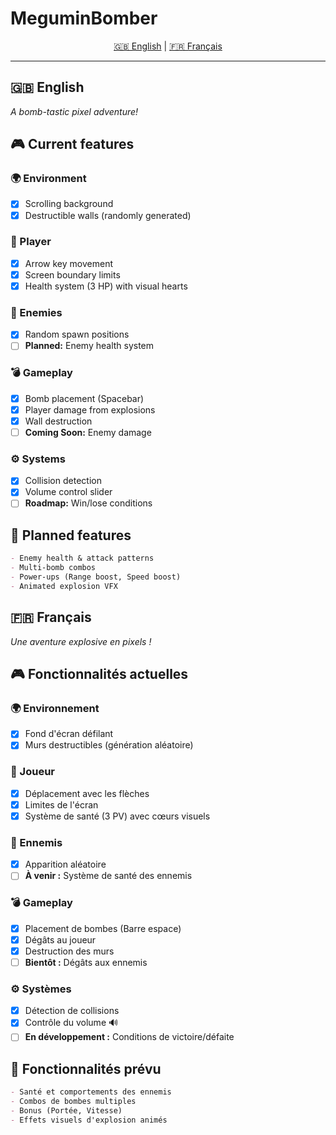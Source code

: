 # MeguminBomber

<p align="center">
  <a href="#english-version">🇬🇧 English</a> | 
  <a href="#version-française">🇫🇷 Français</a>
</p>

---

## <a id="english-version"></a>🇬🇧 English

_A bomb-tastic pixel adventure!_

## 🎮 Current features

### 🌍 Environment

- [x] Scrolling background
- [x] Destructible walls (randomly generated)

### 🧙 Player

- [x] Arrow key movement
- [x] Screen boundary limits
- [x] Health system (3 HP) with visual hearts

### 👾 Enemies

- [x] Random spawn positions
- [ ] **Planned:** Enemy health system

### 💣 Gameplay

- [x] Bomb placement (Spacebar)
- [x] Player damage from explosions
- [x] Wall destruction
- [ ] **Coming Soon:** Enemy damage

### ⚙️ Systems

- [x] Collision detection
- [x] Volume control slider
- [ ] **Roadmap:** Win/lose conditions

## 🚀 Planned features

```md
- Enemy health & attack patterns
- Multi-bomb combos
- Power-ups (Range boost, Speed boost)
- Animated explosion VFX
```

## <a id="version-française"></a>🇫🇷 Français

_Une aventure explosive en pixels !_

## 🎮 Fonctionnalités actuelles

### 🌍 Environnement

- [x] Fond d'écran défilant
- [x] Murs destructibles (génération aléatoire)

### 🧙 Joueur

- [x] Déplacement avec les flèches
- [x] Limites de l'écran
- [x] Système de santé (3 PV) avec cœurs visuels

### 👾 Ennemis

- [x] Apparition aléatoire
- [ ] **À venir :** Système de santé des ennemis

### 💣 Gameplay

- [x] Placement de bombes (Barre espace)
- [x] Dégâts au joueur
- [x] Destruction des murs
- [ ] **Bientôt :** Dégâts aux ennemis

### ⚙️ Systèmes

- [x] Détection de collisions
- [x] Contrôle du volume 🔊
- [ ] **En développement :** Conditions de victoire/défaite

## 🚀 Fonctionnalités prévu

```md
- Santé et comportements des ennemis
- Combos de bombes multiples
- Bonus (Portée, Vitesse)
- Effets visuels d'explosion animés
```

</details>
